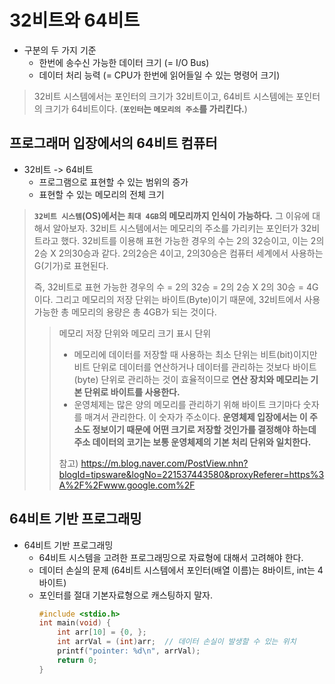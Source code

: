 # 32비트와 64비트
- 구분의 두 가지 기준
    - 한번에 송수신 가능한 데이터 크기 (= I/O Bus)
    - 데이터 처리 능력 (= CPU가 한번에 읽어들일 수 있는 명령어 크기)
> 32비트 시스템에서는 포인터의 크기가 32비트이고, 64비트 시스템에는 포인터의 크기가 64비트이다. (**`포인터`는 `메모리의 주소`를 가리킨다.**)

## 프로그래머 입장에서의 64비트 컴퓨터
- 32비트 -> 64비트
    - 프로그램으로 표현할 수 있는 범위의 증가
    - 표현할 수 있는 메모리의 전체 크기
> **`32비트 시스템`(OS)에서는 `최대 4GB`의 메모리까지 인식이 가능하다.** 그 이유에 대해서 알아보자.
32비트 시스템에서는 메모리의 주소를 가리키는 포인터가 32비트라고 했다. 32비트를 이용해 표현 가능한 경우의 수는 2의 32승이고, 이는 2의2승 X 2의30승과 같다. 2의2승은 4이고, 2의30승은 컴퓨터 세계에서 사용하는 G(기가)로 표현된다.  
>
>즉, 32비트로 표현 가능한 경우의 수 = 2의 32승 = 2의 2승 X 2의 30승 = 4G 이다. 그리고 메모리의 저장 단위는 바이트(Byte)이기 때문에, 32비트에서 사용가능한 총 메모리의 용량은 총 4GB가 되는 것이다.
>> 메모리 저장 단위와 메모리 크기 표시 단위
>> - 메모리에 데이터를 저장할 때 사용하는 최소 단위는 비트(bit)이지만 비트 단위로 데이터를 연산하거나 데이터를 관리하는 것보다 바이트(byte) 단위로 관리하는 것이 효율적이므로 **연산 장치와 메모리는 기본 단위로 바이트를 사용한다.**
>> - 운영체제는 많은 양의 메모리를 관리하기 위해 바이트 크기마다 숫자를 매겨서 관리한다. 이 숫자가 주소이다. **운영체제 입장에서는 이 주소도 정보이기 때문에 어떤 크기로 저장할 것인가를 결정해야 하는데 주소 데이터의 코기는 보통 운영체제의 기본 처리 단위와 일치한다.**  
>>
>> 참고) https://m.blog.naver.com/PostView.nhn?blogId=tipsware&logNo=221537443580&proxyReferer=https%3A%2F%2Fwww.google.com%2F

## 64비트 기반 프로그래밍
- 64비트 기반 프로그래밍
    - 64비트 시스템을 고려한 프로그래밍으로 자료형에 대해서 고려해야 한다.
    - 데이터 손실의 문제 (64비트 시스템에서 포인터(배열 이름)는 8바이트, int는 4바이트)
    - 포인터를 절대 기본자료형으로 캐스팅하지 말자.
        ```c
        #include <stdio.h>
        int main(void) {
            int arr[10] = {0, };
            int arrVal = (int)arr;  // 데이터 손실이 발생할 수 있는 위치
            printf("pointer: %d\n", arrVal);
            return 0;
        }
        ```
